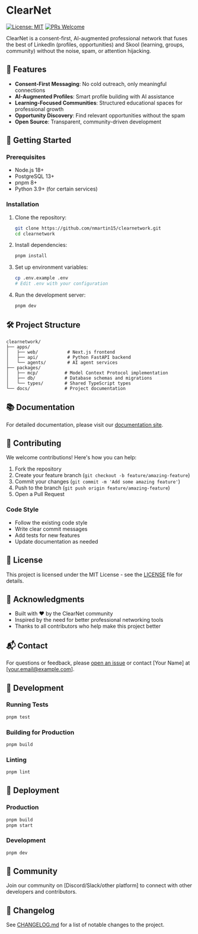 # ClearNet

[![License: MIT](https://img.shields.io/badge/License-MIT-yellow.svg)](https://opensource.org/licenses/MIT)
[![PRs Welcome](https://img.shields.io/badge/PRs-welcome-brightgreen.svg)](#contributing)

ClearNet is a consent-first, AI-augmented professional network that fuses the best of LinkedIn (profiles, opportunities) and Skool (learning, groups, community) without the noise, spam, or attention hijacking.

## 🌟 Features

- **Consent-First Messaging**: No cold outreach, only meaningful connections
- **AI-Augmented Profiles**: Smart profile building with AI assistance
- **Learning-Focused Communities**: Structured educational spaces for professional growth
- **Opportunity Discovery**: Find relevant opportunities without the spam
- **Open Source**: Transparent, community-driven development

## 🚀 Getting Started

### Prerequisites

- Node.js 18+
- PostgreSQL 13+
- pnpm 8+
- Python 3.9+ (for certain services)

### Installation

1. Clone the repository:
   ```bash
   git clone https://github.com/nmartin15/clearnetwork.git
   cd clearnetwork
   ```

2. Install dependencies:
   ```bash
   pnpm install
   ```

3. Set up environment variables:
   ```bash
   cp .env.example .env
   # Edit .env with your configuration
   ```

4. Run the development server:
   ```bash
   pnpm dev
   ```

## 🛠️ Project Structure

```
clearnetwork/
├── apps/
│   ├── web/           # Next.js frontend
│   ├── api/           # Python FastAPI backend
│   └── agents/        # AI agent services
├── packages/
│   ├── mcp/          # Model Context Protocol implementation
│   ├── db/           # Database schemas and migrations
│   └── types/        # Shared TypeScript types
└── docs/             # Project documentation
```

## 📚 Documentation

For detailed documentation, please visit our [documentation site](https://github.com/nmartin15/clearnetwork/tree/main/docs).

## 🤝 Contributing

We welcome contributions! Here's how you can help:

1. Fork the repository
2. Create your feature branch (`git checkout -b feature/amazing-feature`)
3. Commit your changes (`git commit -m 'Add some amazing feature'`)
4. Push to the branch (`git push origin feature/amazing-feature`)
5. Open a Pull Request

### Code Style
- Follow the existing code style
- Write clear commit messages
- Add tests for new features
- Update documentation as needed

## 📄 License

This project is licensed under the MIT License - see the [LICENSE](LICENSE) file for details.

## 🙏 Acknowledgments

- Built with ❤️ by the ClearNet community
- Inspired by the need for better professional networking tools
- Thanks to all contributors who help make this project better

## 📬 Contact

For questions or feedback, please [open an issue](https://github.com/nmartin15/clearnetwork/issues) or contact [Your Name] at [your.email@example.com].

## 🔧 Development

### Running Tests
```bash
pnpm test
```

### Building for Production
```bash
pnpm build
```

### Linting
```bash
pnpm lint
```

## 🚀 Deployment

### Production
```bash
pnpm build
pnpm start
```

### Development
```bash
pnpm dev
```

## 🤝 Community

Join our community on [Discord/Slack/other platform] to connect with other developers and contributors.

## 📝 Changelog

See [CHANGELOG.md](CHANGELOG.md) for a list of notable changes to the project.
